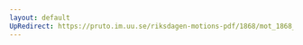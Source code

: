 ```yaml
---
layout: default
UpRedirect: https://pruto.im.uu.se/riksdagen-motions-pdf/1868/mot_1868__fk__25/mot_1868__fk__25-001.pdf
---
```


